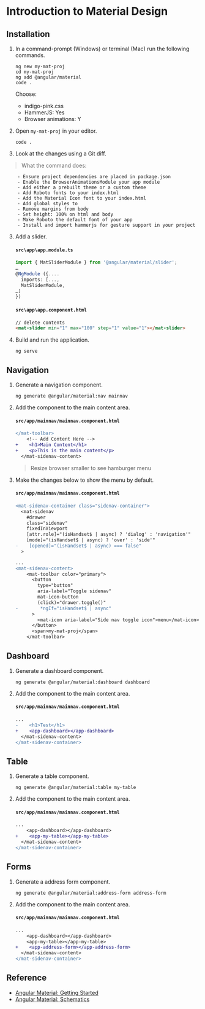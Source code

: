 # Introduction to Material Design

## Installation

1. In a command-prompt (Windows) or terminal (Mac) run the following commands.

   ```shell
   ng new my-mat-proj
   cd my-mat-proj
   ng add @angular/material
   code .
   ```

   Choose:

   - indigo-pink.css
   - HammerJS: Yes
   - Browser animations: Y

1. Open `my-mat-proj` in your editor.

   ```shell
   code .
   ```

1. Look at the changes using a Git diff.

> What the command does:

        - Ensure project dependencies are placed in package.json
        - Enable the BrowserAnimationsModule your app module
        - Add either a prebuilt theme or a custom theme
        - Add Roboto fonts to your index.html
        - Add the Material Icon font to your index.html
        - Add global styles to
        - Remove margins from body
        - Set height: 100% on html and body
        - Make Roboto the default font of your app
        - Install and import hammerjs for gesture support in your project

3. Add a slider.

   #### `src\app\app.module.ts`

   ```ts
   import { MatSliderModule } from '@angular/material/slider';
   …
   @NgModule ({....
     imports: [...,
     MatSliderModule,
   …]
   })
   ```

   #### `src\app\app.component.html`

   ```html
   // delete contents
   <mat-slider min="1" max="100" step="1" value="1"></mat-slider>
   ```

4. Build and run the application.

   ```shell
   ng serve
   ```

## Navigation

1. Generate a navigation component.

   ```shell
   ng generate @angular/material:nav mainnav
   ```

2. Add the component to the main content area.

   #### `src/app/mainnav/mainnav.component.html`

   ```diff
   </mat-toolbar>
       <!-- Add Content Here -->
   +    <h1>Main Content</h1>
   +    <p>This is the main content</p>
     </mat-sidenav-content>
   ```

   > Resize browser smaller to see hamburger menu

3. Make the changes below to show the menu by default.

   #### `src/app/mainnav/mainnav.component.html`

   ```diff
   <mat-sidenav-container class="sidenav-container">
     <mat-sidenav
       #drawer
       class="sidenav"
       fixedInViewport
       [attr.role]="(isHandset$ | async) ? 'dialog' : 'navigation'"
       [mode]="(isHandset$ | async) ? 'over' : 'side'"
   -    [opened]="(isHandset$ | async) === false"
     >

   ...
   <mat-sidenav-content>
       <mat-toolbar color="primary">
         <button
           type="button"
           aria-label="Toggle sidenav"
           mat-icon-button
           (click)="drawer.toggle()"
   -        *ngIf="isHandset$ | async"
         >
           <mat-icon aria-label="Side nav toggle icon">menu</mat-icon>
         </button>
         <span>my-mat-proj</span>
       </mat-toolbar>
   ```

## Dashboard

1. Generate a dashboard component.

   ```
   ng generate @angular/material:dashboard dashboard
   ```

1. Add the component to the main content area.

   #### `src/app/mainnav/mainnav.component.html`

   ```diff
   ...
   -    <h1>Test</h1>
   +    <app-dashboard></app-dashboard>
     </mat-sidenav-content>
   </mat-sidenav-container>

   ```

## Table

1. Generate a table component.

   ```
   ng generate @angular/material:table my-table
   ```

1. Add the component to the main content area.

   #### `src/app/mainnav/mainnav.component.html`

   ```diff
   ...
       <app-dashboard></app-dashboard>
   +    <app-my-table></app-my-table>
     </mat-sidenav-content>
   </mat-sidenav-container>

   ```

## Forms

1. Generate a address form component.

   ```
   ng generate @angular/material:address-form address-form
   ```

1. Add the component to the main content area.

   #### `src/app/mainnav/mainnav.component.html`

   ```diff
   ...
       <app-dashboard></app-dashboard>
       <app-my-table></app-my-table>
   +    <app-address-form></app-address-form>
     </mat-sidenav-content>
   </mat-sidenav-container>

   ```

## Reference

- [Angular Material: Getting Started](https://material.angular.io/guide/getting-started)
- [Angular Material: Schematics](https://material.angular.io/guide/schematics)
